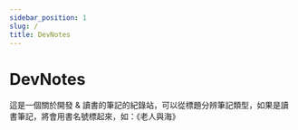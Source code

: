 ```yaml
---
sidebar_position: 1
slug: /
title: DevNotes
---
```


# DevNotes
這是一個關於開發 & 讀書的筆記的紀錄站，可以從標題分辨筆記類型，如果是讀書筆記，將會用書名號標起來，如：《老人與海》
